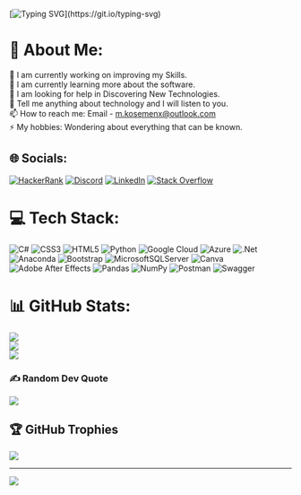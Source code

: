 [![Typing SVG](https://readme-typing-svg.demolab.com?font=Fira+Code&size=26&pause=1000&color=0D2D3B76&center=true&width=435&lines=I+am+Full+Stack+Developer.)](https://git.io/typing-svg)
# 💫 About Me:
🔭 I am currently working on improving my Skills.<br>🌱 I am currently learning more about the software.<br>🤔 I am looking for help in Discovering New Technologies.<br>💬 Tell me anything about technology and I will listen to you.<br>📫 How to reach me: Email - m.kosemenx@outlook.com<br>⚡ My hobbies: Wondering about everything that can be known.


## 🌐 Socials:
[![HackerRank](https://img.shields.io/badge/-Hackerrank-2EC866.svg?logo=HackerRank&logoColor=white)](https://www.hackerrank.com/m_kosemenx)
[![Discord](https://img.shields.io/badge/Discord-%237289DA.svg?logo=discord&logoColor=white)](https://discord.gg/959763126272794634) [![LinkedIn](https://img.shields.io/badge/LinkedIn-%230077B5.svg?logo=linkedin&logoColor=white)](https://linkedin.com/in/mkosemenx) [![Stack Overflow](https://img.shields.io/badge/-Stackoverflow-FE7A16?logo=stack-overflow&logoColor=white)](https://stackoverflow.com/users/user:19948503)


# 💻 Tech Stack:
![C#](https://img.shields.io/badge/c%23-%23239120.svg?style=plastic&logo=c-sharp&logoColor=white) ![CSS3](https://img.shields.io/badge/css3-%231572B6.svg?style=plastic&logo=css3&logoColor=white) ![HTML5](https://img.shields.io/badge/html5-%23E34F26.svg?style=plastic&logo=html5&logoColor=white) ![Python](https://img.shields.io/badge/python-3670A0?style=plastic&logo=python&logoColor=ffdd54) ![Google Cloud](https://img.shields.io/badge/Google%20Cloud-%234285F4.svg?style=plastic&logo=google-cloud&logoColor=white) ![Azure](https://img.shields.io/badge/azure-%230072C6.svg?style=plastic&logo=azure-devops&logoColor=white) ![.Net](https://img.shields.io/badge/.NET-5C2D91?style=plastic&logo=.net&logoColor=white) ![Anaconda](https://img.shields.io/badge/Anaconda-%2344A833.svg?style=plastic&logo=anaconda&logoColor=white) ![Bootstrap](https://img.shields.io/badge/bootstrap-%23563D7C.svg?style=plastic&logo=bootstrap&logoColor=white) ![MicrosoftSQLServer](https://img.shields.io/badge/Microsoft%20SQL%20Sever-CC2927?style=plastic&logo=microsoft%20sql%20server&logoColor=white) ![Canva](https://img.shields.io/badge/Canva-%2300C4CC.svg?style=plastic&logo=Canva&logoColor=white) ![Adobe After Effects](https://img.shields.io/badge/Adobe%20After%20Effects-9999FF.svg?style=plastic&logo=Adobe%20After%20Effects&logoColor=white) ![Pandas](https://img.shields.io/badge/pandas-%23150458.svg?style=plastic&logo=pandas&logoColor=white) ![NumPy](https://img.shields.io/badge/numpy-%23013243.svg?style=plastic&logo=numpy&logoColor=white) ![Postman](https://img.shields.io/badge/Postman-FF6C37?style=plastic&logo=postman&logoColor=white) ![Swagger](https://img.shields.io/badge/-Swagger-%23Clojure?style=plastic&logo=swagger&logoColor=white)
# 📊 GitHub Stats:
![](https://github-readme-stats.vercel.app/api?username=mKosemen&theme=monokai&hide_border=false&include_all_commits=true&count_private=true)<br/>
![](https://github-readme-streak-stats.herokuapp.com/?user=mKosemen&theme=monokai&hide_border=false)<br/>
![](https://github-readme-stats.vercel.app/api/top-langs/?username=mKosemen&theme=monokai&hide_border=false&include_all_commits=true&count_private=true&layout=compact)

### ✍️ Random Dev Quote
![](https://quotes-github-readme.vercel.app/api?type=horizontal&theme=gruvbox)

## 🏆 GitHub Trophies
![](https://github-profile-trophy.vercel.app/?username=mKosemen&theme=dracula&no-frame=false&no-bg=false&margin-w=4)

---
[![](https://visitcount.itsvg.in/api?id=mKosemen&icon=2&color=8)](https://visitcount.itsvg.in)

<!-- Proudly created with GPRM ( https://gprm.itsvg.in ) -->
